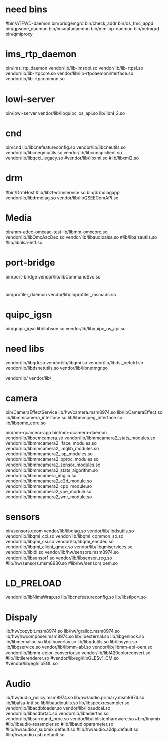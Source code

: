# need bins
#bin/ATFWD-daemon
bin/bridgemgrd
bin/check_addr
bin/ds_fmc_appd
bin/gpsone_daemon
bin/imsdatadaemon
bin/mm-pp-daemon
bin/netmgrd
bin/qmiproxy


# ims_rtp_daemon
bin/ims_rtp_daemon
vendor/lib/lib-imsdpl.so
vendor/lib/lib-rtpsl.so
vendor/lib/lib-rtpcore.so
vendor/lib/lib-rtpdaemoninterface.so
vendor/lib/lib-rtpcommon.so

# lowi-server
bin/lowi-server
vendor/lib/libquipc_os_api.so
lib/libnl_2.so

# cnd
bin/cnd
lib/libcnefeatureconfig.so
vendor/lib/libcneutils.so
vendor/lib/libcneqmiutils.so
vendor/lib/libcneapiclient.so
vendor/lib/libqcci_legacy.so
#vendor/lib/libxml.so
#lib/libxml2.so

# drm
#bin/DrmHost
#lib/libztedrmservice.so
bin/drmdiagapp
vendor/lib/libdrmdiag.so
vendor/lib/libQSEEComAPI.so

# Media
bin/mm-adec-omxaac-test
lib/libmm-omxcore.so
vendor/lib/libOmxAacDec.so
vendor/lib/libaudioalsa.so
#lib/libalsautils.so
#lib/libalsa-intf.so

# port-bridge 
bin/port-bridge 
vendor/lib/libCommandSvc.so

#
bin/profiler_daemon
vendor/lib/libprofiler_msmadc.so

# quipc_igsn
bin/quipc_igsn
lib/libbson.so
vendor/lib/libquipc_os_api.so




# need libs
vendor/lib/libqdi.so
vendor/lib/libqmi.so
vendor/lib/libdsi_netctrl.so
vendor/lib/libdsnetutils.so
vendor/lib/libnetmgr.so


vendor/lib/
vendor/lib/


# camera
bin/CameraEffectService
lib/hw/camera.msm8974.so
lib/libCameraEffect.so
lib/libmmcamera_interface.so
lib/libmmjpeg_interface.so
lib/libqomx_core.so

bin/mm-qcamera-app
bin/mm-qcamera-daemon
vendor/lib/liboemcamera.so
vendor/lib/libmmcamera2_stats_modules.so
vendor/lib/libmmcamera2_iface_modules.so
vendor/lib/libmmcamera2_imglib_modules.so
vendor/lib/libmmcamera2_isp_modules.so
vendor/lib/libmmcamera2_pproc_modules.so
vendor/lib/libmmcamera2_sensor_modules.so
vendor/lib/libmmcamera2_stats_algorithm.so
vendor/lib/libmmcamera_imglib.so
vendor/lib/libmmcamera2_c2d_module.so
vendor/lib/libmmcamera2_cpp_module.so
vendor/lib/libmmcamera2_vpe_module.so
vendor/lib/libmmcamera2_wnr_module.so


# sensors
bin/sensors.qcom
vendor/lib/libdiag.so
vendor/lib/libdsutils.so
vendor/lib/libqmi_cci.so
vendor/lib/libqmi_common_so.so
vendor/lib/libqmi_csi.so
vendor/lib/libqmi_encdec.so
vendor/lib/libqmi_client_qmux.so
vendor/lib/libqmiservices.so
vendor/lib/libidl.so
vendor/lib/hw/sensors.msm8974.so
vendor/lib/libsensor1.so
vendor/lib/libsensor_reg.so
#lib/hw/sensors.msm8930.so
#lib/hw/sensors.oem.so


# LD_PRELOAD
vendor/lib/libNimsWrap.so
lib/libcnefeatureconfig.so
lib/libstlport.so


# Dispaly
lib/hw/copybit.msm8974.so
lib/hw/gralloc.msm8974.so
lib/hw/hwcomposer.msm8974.so
lib/libexternal.so
lib/libgenlock.so
lib/libmemalloc.so
lib/liboverlay.so
lib/libqdutils.so
lib/libsync.so
lib/libqservice.so
vendor/lib/libmm-abl.so
vendor/lib/libmm-abl-oem.so
vendor/lib/libmm-color-convertor.so
vendor/lib/libI420colorconvert.so
#lib/libtilerenderer.so
#vendor/lib/egl/libGLESv1_CM.so
#vendor/lib/egl/libEGL.so

# Audio
lib/hw/audio_policy.msm8974.so
lib/hw/audio.primary.msm8974.so
lib/libalsa-intf.so
lib/libaudioutils.so
lib/libspeexresampler.so
vendor/lib/libacdbloader.so
vendor/lib/libaudcal.so
vendor/lib/libacdbrtac.so
vendor/lib/libadiertac.so
vendor/lib/libsurround_proc.so
vendor/lib/liblistenhardware.so
#bin/tinymix
#lib/libaudio-resampler.so
#lib/libaudioparameter.so
#lib/hw/audio.r_submix.default.so
#lib/hw/audio.a2dp.default.so
#lib/hw/audio.usb.default.so












































